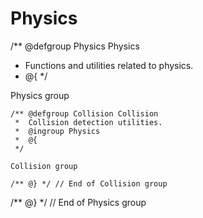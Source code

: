 # Physics

/** @defgroup Physics Physics
  * Functions and utilities related to physics.
  * @{
  */

Physics group

    /** @defgroup Collision Collision
     *  Collision detection utilities.
     *  @ingroup Physics
     *  @{
     */

    Collision group

    /** @} */ // End of Collision group

/** @} */ // End of Physics group
